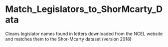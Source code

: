 # Match_Legislators_to_ShorMcarty_Data
Cleans legislator names found in letters downloaded from the NCEL website and matches them to the Shor-Mcarty dataset (version 2018)
